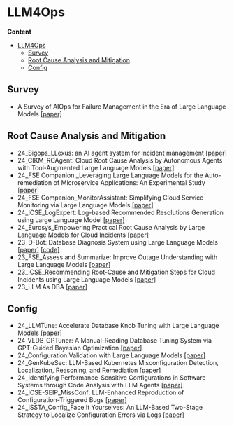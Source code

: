 # LLM4Ops

**Content**


- [LLM4Ops](#llm4ops)
  - [Survey](#survey)
  - [Root Cause Analysis and Mitigation](#root-cause-analysis-and-mitigation)
  - [Config](#config)

## Survey
- A Survey of AIOps for Failure Management in the Era of
Large Language Models [[paper]](https://arxiv.org/pdf/2406.11213)

## Root Cause Analysis and Mitigation
- 24_Sigops_LLexus: an AI agent system for incident management [[paper]](https://www.microsoft.com/en-us/research/publication/llexus-an-ai-agent-system-for-incident-management/)
- 24_CIKM_RCAgent: Cloud Root Cause Analysis by Autonomous Agents with Tool-Augmented Large Language Models [[paper]](https://arxiv.org/abs/2310.16340)
- 24_FSE Companion _Leveraging Large Language Models for the Auto-remediation of Microservice Applications: An Experimental Study [[paper]](https://dl.acm.org/doi/abs/10.1145/3663529.3663855)
- 24_FSE Companion_MonitorAssistant: Simplifying Cloud Service Monitoring via Large Language Models [[paper]](https://netman.aiops.org/wp-content/uploads/2024/05/MonitorAssistant_CameraReady-v1.4_submitted.pdf)
- 24_ICSE_LogExpert: Log-based Recommended Resolutions Generation using Large Language Model [[paper]](https://dl.acm.org/doi/pdf/10.1145/3639476.3639773)
- 24_Eurosys_Empowering Practical Root Cause Analysis by Large Language Models for Cloud Incidents [[paper]](https://arxiv.org/pdf/2305.18084.pdf)
- 23_D-Bot: Database Diagnosis System using Large Language Models [[paper]](https://arxiv.org/pdf/2312.01454.pdf)  [[code]](https://github.com/TsinghuaDatabaseGroup/DB-GPT)
- 23_FSE_Assess and Summarize: Improve Outage Understanding with Large Language Models [[paper]](https://arxiv.org/pdf/2305.18084.pdf)
- 23_ICSE_Recommending Root-Cause and Mitigation Steps for Cloud Incidents using Large Language Models [[paper]](https://arxiv.org/abs/2301.03797)
- 23_LLM As DBA [[paper]](https://arxiv.org/abs/2308.05481) 


## Config
- 24_LLMTune: Accelerate Database Knob Tuning with Large Language Models [[paper]](https://arxiv.org/abs/2404.11581)
- 24_VLDB_GPTuner: A Manual-Reading Database Tuning System via GPT-Guided Bayesian Optimization [[paper]](https://arxiv.org/abs/2311.03157)
- 24_Configuration Validation with Large Language Models [[paper]](https://arxiv.org/pdf/2310.09690)
- 24_GenKubeSec: LLM-Based Kubernetes Misconfiguration Detection, Localization, Reasoning, and Remediation [[paper]](https://arxiv.org/pdf/2405.19954)
- 24_Identifying Performance-Sensitive Configurations in Software
Systems through Code Analysis with LLM Agents [[paper]](https://arxiv.org/pdf/2406.12806)
- 24_ICSE-SEIP_MissConf: LLM-Enhanced Reproduction of Configuration-Triggered Bugs [[paper]](https://dl.acm.org/doi/pdf/10.1145/3639478.3647635)
- 24_ISSTA_Config_Face It Yourselves: An LLM-Based Two-Stage Strategy to Localize Configuration Errors via Logs [[paper]](https://arxiv.org/abs/2404.00640)